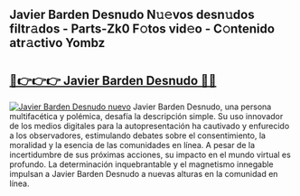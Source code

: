 ## Javier Barden Desnudo N𝚞𝚎vos desn𝚞dos filtr𝚊dos - Parts-Zk0 F𝚘tos vid𝚎o - C𝚘ntenido atr𝚊ctivo Yombz

# <h2><a href="http://mb6sva.tromn.icu/?c=Javier+Barden+Desnudo">🔗👉👉👉 Javier Barden Desnudo 🔗🔗</a></h2>

[![Javier Barden Desnudo nuevo](https://i.imgur.com/pEAQMta.gif)](http://mb6sva.tromn.icu/?c=Javier+Barden+Desnudo)
Javier Barden Desnudo, una persona multifacética y polémica, desafía la descripción simple. Su uso innovador de los medios digitales para la autopresentación ha cautivado y enfurecido a los observadores, estimulando debates sobre el consentimiento, la moralidad y la esencia de las comunidades en línea. A pesar de la incertidumbre de sus próximas acciones, su impacto en el mundo virtual es profundo. La determinación inquebrantable y el magnetismo innegable impulsan a Javier Barden Desnudo a nuevas alturas en la comunidad en línea.
